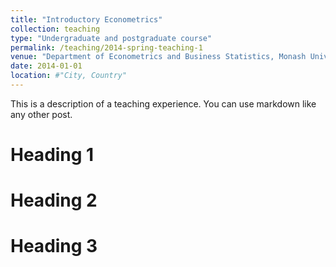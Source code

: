 ```yaml
---
title: "Introductory Econometrics"
collection: teaching
type: "Undergraduate and postgraduate course"
permalink: /teaching/2014-spring-teaching-1
venue: "Department of Econometrics and Business Statistics, Monash University"
date: 2014-01-01
location: #"City, Country"
---
```


This is a description of a teaching experience. You can use markdown like any other post.

Heading 1
======

Heading 2
======

Heading 3
======
